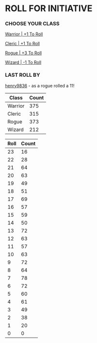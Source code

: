 # ROLL FOR INITIATIVE
### CHOOSE YOUR CLASS

[Warrior | +1 To Roll](https://github.com/benjaminsampica/benjaminsampica/issues/new?title=roll%7Cwarrior&body=Just+click+%27Submit+new+issue%27.)

[Cleric | +1 To Roll](https://github.com/benjaminsampica/benjaminsampica/issues/new?title=roll%7Ccleric&body=Just+click+%27Submit+new+issue%27.)

[Rogue | +3 To Roll](https://github.com/benjaminsampica/benjaminsampica/issues/new?title=roll%7Crogue&body=Just+click+%27Submit+new+issue%27.)

[Wizard | -1 To Roll](https://github.com/benjaminsampica/benjaminsampica/issues/new?title=roll%7Cwizard&body=Just+click+%27Submit+new+issue%27.)
### LAST ROLL BY
[henry9836](https://www.github.com/henry9836) - as a rogue rolled a 11!

|Class|Count|
|-|-|
|Warrior|375|
|Cleric|315|
|Rogue|373|
|Wizard|212|

|Roll|Count|
|-|-|
|23|16
|22|28
|21|64
|20|63
|19|49
|18|51
|17|69
|16|57
|15|59
|14|50
|13|72
|12|63
|11|57
|10|63
|9|72
|8|64
|7|78
|6|72
|5|60
|4|61
|3|49
|2|38
|1|20
|0|0
